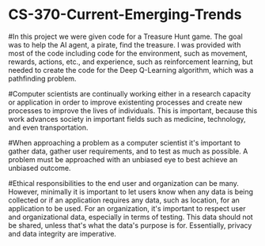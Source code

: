 # CS-370-Current-Emerging-Trends

#In this project we were given code for a Treasure Hunt game. The goal was to help the AI agent, a pirate, find the treasure. I was provided with most of the code including code for the environment, such as movement, rewards, actions, etc., and experience, such as reinforcement learning, but needed to create the code for the Deep Q-Learning algorithm, which was a pathfinding problem.

#Computer scientists are continually working either in a research capacity or application in order to improve existenting processes and create new processes to improve the lives of individuals. This is important, because this work advances society in important fields such as medicine, technology, and even transportation.

#When approaching a problem as a computer scientist it's important to gather data, gather user requirements, and to test as much as possible. A problem must be approached with an unbiased eye to best achieve an unbiased outcome.

#Ethical responsibilities to the end user and organization can be many. However, minimally it is important to let users know when any data is being collected or if an application requires any data, such as location, for an application to be used. For an organization, it's important to respect user and organizational data, especially in terms of testing. This data should not be shared, unless that's what the data's purpose is for. Essentially, privacy and data integrity are imperative.

